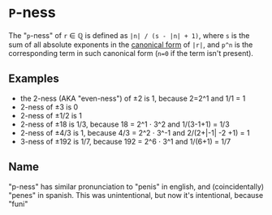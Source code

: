 # `P`-ness
The "`p`-ness" of `r` ∈ ℚ is defined as `|n| / (s - |n| + 1)`, where `s` is the sum of all absolute exponents in the [canonical form](https://oeis.org/wiki/Prime_factorization#Canonical_prime_factorization) of `|r|`, and `p^n` is the corresponding term in such canonical form (`n=0` if the term isn't present).

## Examples
- the 2-ness (AKA "even-ness") of ±2 is 1, because 2=2^1 and 1/1 = 1
- 2-ness of ±3 is 0
- 2-ness of ±1/2 is 1
- 2-ness of ±18 is 1/3, because 18 = 2^1 ⋅ 3^2 and 1/(3-1+1) = 1/3
- 2-ness of ±4/3 is 1, because 4/3 = 2^2 ⋅ 3^-1 and 2/(2+|-1| -2 +1) = 1
- 3-ness of ±192 is 1/7, because 192 = 2^6 ⋅ 3^1 and 1/(6+1) = 1/7

## Name
"p-ness" has similar pronunciation to "penis" in english, and (coincidentally) "penes" in spanish. This was unintentional, but now it's intentional, because "funi"
